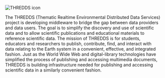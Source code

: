 ![THREDDS icon](http://www.unidata.ucar.edu/img/packages/thredds.gif) 

The THREDDS (Thematic Realtime Environmental Distributed Data Services) project is developing middleware to bridge the gap between data providers and data users. The goal is to simplify the discovery and use of scientific data and to allow scientific publications and educational materials to reference scientific data. The mission of THREDDS is for students, educators and researchers to publish, contribute, find, and interact with data relating to the Earth system in a convenient, effective, and integrated fashion. Just as the World Wide Web and digital-library technologies have simplified the process of publishing and accessing multimedia documents, THREDDS is building infrastructure needed for publishing and accessing scientific data in a similarly convenient fashion.
